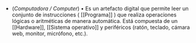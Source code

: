 - (_Computadora / Computer_) $\bullet$  Es un artefacto digital que permite leer un conjunto de instrucciones ( [[Programa]] ) que realiza operaciones lógicas o aritméticas de manera automática. Está compuesta de un [[Hardware]], [[Sistema operativo]] y periféricos (ratón, teclado, cámara web, monitor, micrófono, etc.).